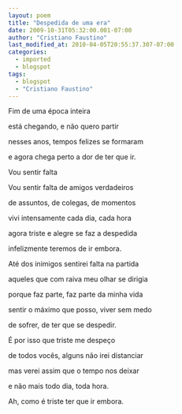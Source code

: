 ```yaml
---
layout: poem
title: "Despedida de uma era"
date: 2009-10-31T05:32:00.001-07:00
author: "Cristiano Faustino"
last_modified_at: 2010-04-05T20:55:37.307-07:00
categories:
  - imported
  - blogspot
tags:
  - blogspot
  - "Cristiano Faustino"
---
```


Fim de uma época inteira

está chegando, e não quero partir

nesses anos, tempos felizes se formaram

e agora chega perto a dor de ter que ir.

Vou sentir falta

Vou sentir falta de amigos verdadeiros

de assuntos, de colegas, de momentos

vivi intensamente cada dia, cada hora

agora triste e alegre se faz a despedida

infelizmente teremos de ir embora.

Até dos inimigos sentirei falta na partida

aqueles que com raiva meu olhar se dirigia

porque faz parte, faz parte da minha vida

sentir o máximo que posso, viver sem medo

de sofrer, de ter que se despedir.

É por isso que triste me despeço

de todos vocês, alguns não irei distanciar

mas verei assim que o tempo nos deixar

e não mais todo dia, toda hora.

Ah, como é triste ter que ir embora.